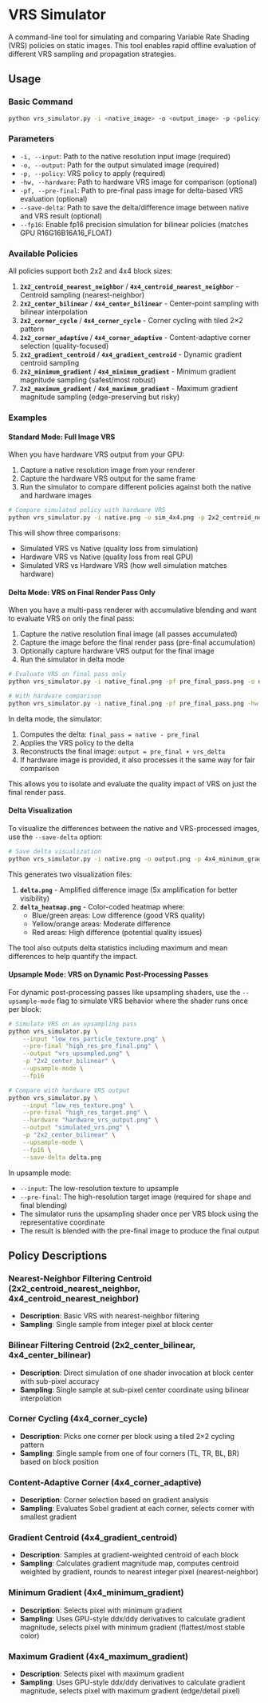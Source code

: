 # VRS Simulator

A command-line tool for simulating and comparing Variable Rate Shading (VRS) policies on static images. This tool enables rapid offline evaluation of different VRS sampling and propagation strategies.

## Usage

### Basic Command

```bash
python vrs_simulator.py -i <native_image> -o <output_image> -p <policy> [-hw <hardware_vrs_image>] [-pf <pre_final_pass_image>]
```

### Parameters

- `-i, --input`: Path to the native resolution input image (required)
- `-o, --output`: Path for the output simulated image (required)
- `-p, --policy`: VRS policy to apply (required)
- `-hw, --hardware`: Path to hardware VRS image for comparison (optional)
- `-pf, --pre-final`: Path to pre-final pass image for delta-based VRS evaluation (optional)
- `--save-delta`: Path to save the delta/difference image between native and VRS result (optional)
- `--fp16`: Enable fp16 precision simulation for bilinear policies (matches GPU R16G16B16A16_FLOAT)

### Available Policies

All policies support both 2x2 and 4x4 block sizes:

1. **`2x2_centroid_nearest_neighbor`** / **`4x4_centroid_nearest_neighbor`** - Centroid sampling (nearest-neighbor)
2. **`2x2_center_bilinear`** / **`4x4_center_bilinear`** - Center-point sampling with bilinear interpolation
3. **`2x2_corner_cycle`** / **`4x4_corner_cycle`** - Corner cycling with tiled 2×2 pattern
4. **`2x2_corner_adaptive`** / **`4x4_corner_adaptive`** - Content-adaptive corner selection (quality-focused)
5. **`2x2_gradient_centroid`** / **`4x4_gradient_centroid`** - Dynamic gradient centroid sampling
6. **`2x2_minimum_gradient`** / **`4x4_minimum_gradient`** - Minimum gradient magnitude sampling (safest/most robust)
7. **`2x2_maximum_gradient`** / **`4x4_maximum_gradient`** - Maximum gradient magnitude sampling (edge-preserving but risky)

### Examples

#### Standard Mode: Full Image VRS

When you have hardware VRS output from your GPU:

1. Capture a native resolution image from your renderer
2. Capture the hardware VRS output for the same frame
3. Run the simulator to compare different policies against both the native and hardware images

```bash
# Compare simulated policy with hardware VRS
python vrs_simulator.py -i native.png -o sim_4x4.png -p 2x2_centroid_nearest_neighbor -hw hardware_vrs.png
```

This will show three comparisons:
- Simulated VRS vs Native (quality loss from simulation)
- Hardware VRS vs Native (quality loss from real GPU)
- Simulated VRS vs Hardware VRS (how well simulation matches hardware)

#### Delta Mode: VRS on Final Render Pass Only

When you have a multi-pass renderer with accumulative blending and want to evaluate VRS on only the final pass:

1. Capture the native resolution final image (all passes accumulated)
2. Capture the image before the final render pass (pre-final accumulation)
3. Optionally capture hardware VRS output for the final image
4. Run the simulator in delta mode

```bash
# Evaluate VRS on final pass only
python vrs_simulator.py -i native_final.png -pf pre_final_pass.png -o output.png -p 4x4_minimum_gradient

# With hardware comparison
python vrs_simulator.py -i native_final.png -pf pre_final_pass.png -hw hardware_vrs_final.png -o output.png -p 4x4_minimum_gradient
```

In delta mode, the simulator:
1. Computes the delta: `final_pass = native - pre_final`
2. Applies the VRS policy to the delta
3. Reconstructs the final image: `output = pre_final + vrs_delta`
4. If hardware image is provided, it also processes it the same way for fair comparison

This allows you to isolate and evaluate the quality impact of VRS on just the final render pass.

#### Delta Visualization

To visualize the differences between the native and VRS-processed images, use the `--save-delta` option:

```bash
# Save delta visualization
python vrs_simulator.py -i native.png -o output.png -p 4x4_minimum_gradient --save-delta delta.png
```

This generates two visualization files:
1. **`delta.png`** - Amplified difference image (5x amplification for better visibility)
2. **`delta_heatmap.png`** - Color-coded heatmap where:
   - Blue/green areas: Low difference (good VRS quality)
   - Yellow/orange areas: Moderate difference
   - Red areas: High difference (potential quality issues)

The tool also outputs delta statistics including maximum and mean differences to help quantify the impact.

#### Upsample Mode: VRS on Dynamic Post-Processing Passes

For dynamic post-processing passes like upsampling shaders, use the `--upsample-mode` flag to simulate VRS behavior where the shader runs once per block:

```bash
# Simulate VRS on an upsampling pass
python vrs_simulator.py \
    --input "low_res_particle_texture.png" \
    --pre-final "high_res_pre_final.png" \
    --output "vrs_upsampled.png" \
    -p "2x2_center_bilinear" \
    --upsample-mode \
    --fp16

# Compare with hardware VRS output
python vrs_simulator.py \
    --input "low_res_texture.png" \
    --pre-final "high_res_target.png" \
    --hardware "hardware_vrs_output.png" \
    --output "simulated_vrs.png" \
    -p "2x2_center_bilinear" \
    --upsample-mode \
    --fp16 \
    --save-delta delta.png
```

In upsample mode:
- `--input`: The low-resolution texture to upsample
- `--pre-final`: The high-resolution target image (required for shape and final blending)
- The simulator runs the upsampling shader once per VRS block using the representative coordinate
- The result is blended with the pre-final image to produce the final output

## Policy Descriptions

### Nearest-Neighbor Filtering Centroid (2x2_centroid_nearest_neighbor, 4x4_centroid_nearest_neighbor)
- **Description**: Basic VRS with nearest-neighbor filtering
- **Sampling**: Single sample from integer pixel at block center

### Bilinear Filtering Centroid (2x2_center_bilinear, 4x4_center_bilinear)
- **Description**: Direct simulation of one shader invocation at block center with sub-pixel accuracy
- **Sampling**: Single sample at sub-pixel center coordinate using bilinear interpolation

### Corner Cycling (4x4_corner_cycle)
- **Description**: Picks one corner per block using a tiled 2×2 cycling pattern
- **Sampling**: Single sample from one of four corners (TL, TR, BL, BR) based on block position

### Content-Adaptive Corner (4x4_corner_adaptive)
- **Description**: Corner selection based on gradient analysis
- **Sampling**: Evaluates Sobel gradient at each corner, selects corner with smallest gradient

### Gradient Centroid (4x4_gradient_centroid)
- **Description**: Samples at gradient-weighted centroid of each block
- **Sampling**: Calculates gradient magnitude map, computes centroid weighted by gradient, rounds to nearest integer pixel (nearest-neighbor)

### Minimum Gradient (4x4_minimum_gradient)
- **Description**: Selects pixel with minimum gradient
- **Sampling**: Uses GPU-style ddx/ddy derivatives to calculate gradient magnitude, selects pixel with minimum gradient (flattest/most stable color)

### Maximum Gradient (4x4_maximum_gradient)
- **Description**: Selects pixel with maximum gradient
- **Sampling**: Uses GPU-style ddx/ddy derivatives to calculate gradient magnitude, selects pixel with maximum gradient (edge/detail pixel)

